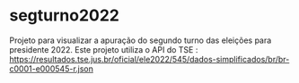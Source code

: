 # segturno2022
Projeto para visualizar a apuração do segundo turno das eleições para presidente 2022.
Este projeto utiliza o API do TSE : https://resultados.tse.jus.br/oficial/ele2022/545/dados-simplificados/br/br-c0001-e000545-r.json

